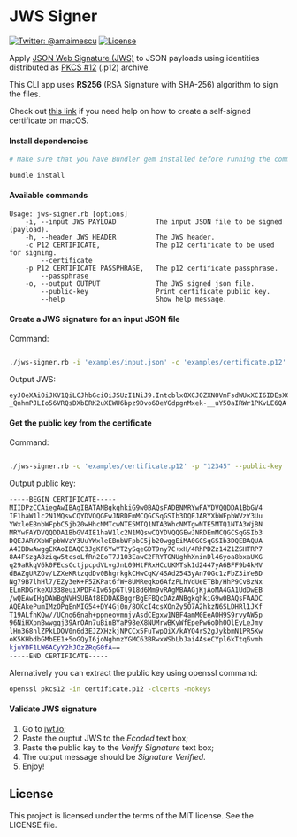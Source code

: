 # JWS Signer
[![Twitter: @amaimescu](https://img.shields.io/badge/contact-%40amaimescu-blue.svg)](https://twitter.com/amaimescu)
[![License](https://img.shields.io/badge/license-MIT-green.svg?style=flat)](https://github.com/alexmx/ios-ui-automation-overview/blob/master/LICENSE)

Apply  [JSON Web Signature (JWS)](https://tools.ietf.org/html/rfc7515) to JSON payloads using identities distributed as [PKCS #12](https://en.wikipedia.org/wiki/PKCS_12) (.p12) archive.

This CLI app uses **RS256** (RSA Signature with SHA-256) algorithm to sign the files.

Check out [this link](https://support.apple.com/kb/PH20131?locale=en_US&viewlocale=en_US) if you need help on how to create a self-signed certificate on macOS.

#### Install dependencies

```bash
# Make sure that you have Bundler gem installed before running the command below.

bundle install
```


#### Available commands

```
Usage: jws-signer.rb [options]
    -i, --input JWS PAYLOAD          The input JSON file to be signed (payload).
    -h, --header JWS HEADER          The JWS header.
    -c P12 CERTIFICATE,              The p12 certificate to be used for signing.
        --certificate
    -p P12 CERTIFICATE PASSPHRASE,   The p12 certificate passphrase.
        --passphrase
    -o, --output OUTPUT              The JWS signed json file.
        --public-key                 Print certificate public key.
        --help                       Show help message.
```


#### Create a JWS signature for an input JSON file

Command:
```bash

./jws-signer.rb -i 'examples/input.json' -c 'examples/certificate.p12' -p "12345"

```

Output JWS:
```
eyJ0eXAiOiJKV1QiLCJhbGciOiJSUzI1NiJ9.Intcblx0XCJ0ZXN0VmFsdWUxXCI6IDEsXG5cdFwidGVzdFZhbHVlMlwiOiBcIkhlbGxvIFdvcmxkXCIsXG5cdFwidGVzdFZhbHVlM1wiOiBbXG5cdFx0XCJ2YWx1ZTFcIiwgXCJ2YWx1ZTJcIlxuXHRdXG59Ig.ApjljNFAK6K7pynkGUO8nPBiKTPipIvAwpHR_oeqXB7SJIrkyR05JH8fA7uIrY7c_FYGXAnLdvPuMULWdaZdWfMcmV_LrZoOBx4fqfs5gQff4H8K5dIoenxW0U5m19ncEb0AQ6gVNQDSwFDxvHg4Sqigm0CDivFZfKGq17Q8bUpYMZov0QSnRSIAh3mwlS4F6ayqrHskfnyMhQvWwRupz7oUg8knU5aZ89hfQnv3vVDkMh0CVXG1gvkrzSHTvlEgt5M1oKJVJ5SPUjz-_QnhmPJLIo56VRQsDXbERK2uXEWU6bpz9Dvo6OeYGdpgnMxek-__uY50aIRWr1PKvLE6QA
```


#### Get the public key from the certificate

Command:
```bash

./jws-signer.rb -c 'examples/certificate.p12' -p "12345" --public-key

```

Output public key:
```bash
-----BEGIN CERTIFICATE-----
MIIDPzCCAiegAwIBAgIBATANBgkqhkiG9w0BAQsFADBNMRYwFAYDVQQDDA1BbGV4
IE1haW1lc2N1MQswCQYDVQQGEwJNRDEmMCQGCSqGSIb3DQEJARYXbWFpbWVzY3Uu
YWxleEBnbWFpbC5jb20wHhcNMTcwNTE5MTQ1NTA3WhcNMTgwNTE5MTQ1NTA3WjBN
MRYwFAYDVQQDDA1BbGV4IE1haW1lc2N1MQswCQYDVQQGEwJNRDEmMCQGCSqGSIb3
DQEJARYXbWFpbWVzY3UuYWxleEBnbWFpbC5jb20wggEiMA0GCSqGSIb3DQEBAQUA
A4IBDwAwggEKAoIBAQC3JgKF6YwYT2ySqeGDT9ny7C+xH/4RhPDZz14Z1ZSHTRP7
8A4FSzgA8ziqw5tcsoLfRn2EoT7J1O3EawC2FRYTGNUghhXninDl46yoa8bxaUXG
q29aRkqV6k0FEcsCctjpcpdVLvgJnL09HtFRxHCcUKMTsk1d2447yA6BFF9b4kMV
dBAZgURZOv/LZXeKRtzqdDv0BhgrkgkCHwCqK/4SAd2543yAn7OGc1zFbZ3iYeBD
Ng79B7lhHl7/EZy3eK+F5ZKPat6fW+8UMReqko6AfzPLhVdUeETBb/HhP9Cv8zNx
ELnRDGrkeXU338euiXPDF4Iw65pGTl918d6Mm9vRAgMBAAGjKjAoMA4GA1UdDwEB
/wQEAwIHgDAWBgNVHSUBAf8EDDAKBggrBgEFBQcDAzANBgkqhkiG9w0BAQsFAAOC
AQEAkePumIMzOPqEnMIG54+DY4Gj0n/8OKcI4csXOnZy5O7A2hkzN6SLDHRl1JKf
T19ALfhKQw//UCno66nah+ppneovmnjyAsdCEgxw1NBF4amM0EeAOH9S9rvyAW5p
96NiHXpnBwwgqj39ArOAn7uBinBYaP98eX8NUMrwBKyWfEpePw6oDh0OlEyLeJmy
lHn368nlZPkLDOV0n6d3EJZXHzkjNPCCx5FuTwpQiX/kAYO4rS2gJykbmN1PR5Kw
oK5KHbdbGMbEE1+5oGQyI6joNghmzYGMC63BRwxWSbLbJai4AseCYpl6kTtq6vmh
kjuYDF1LW6ACyY2hJOzZRqG0fA==
-----END CERTIFICATE-----
```

Alernatively you can extract the public key using openssl command:
```bash
openssl pkcs12 -in certificate.p12 -clcerts -nokeys
```

#### Validate JWS signature
1) Go to [jwt.io](https://jwt.io/);
2) Paste the ouptut JWS to the *Ecoded* text box;
3) Paste the public key to the *Verify Signature* text box;
4) The output message should be *Signature Verified*.
5) Enjoy!

## License
This project is licensed under the terms of the MIT license. See the LICENSE file.
